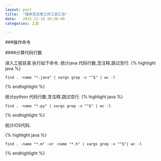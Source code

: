 ```yaml
---
layout: post
title:  "程序员日常工作工具汇总"
date:   2015-12-18 16:36:48
categories: 工具

---
```


###操作命令

####计算代码行数


进入工程目录.执行如下命令.
统计java 代码行数,含注释,跳过空行.
{% highlight java %}

	find . -name "*.java" | xargs grep -v "^$" | wc -l

{% endhighlight %}

统计python 代码行数,含注释,跳过空行.
{% highlight java %}

	find . -name "*.py" | xargs grep -v "^$" | wc -l

{% endhighlight %}

统计iOS代码.

{% highlight java %}

	find . -name "*.m" -or -name "*.h" | xargs grep -v "^$"| wc -l

{% endhighlight %}


